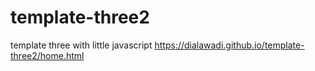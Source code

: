 # template-three2
template three with little javascript
https://dialawadi.github.io/template-three2/home.html
